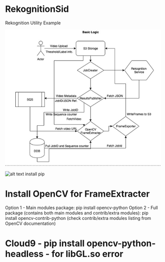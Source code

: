 # RekognitionSid
Rekognition Utility Example

![alt text](https://github.com/sidraj2002/RekognitionSid/blob/main/HumanVideoDetect/VideoFrameExtracter.jpg)

![alt text](https://github.com/sidraj2002/RekognitionSid/blob/main/HumanVideoDetect/VideoFrameExtracterService)
install pip
# Install OpenCV for FrameExtracter
Option 1 - Main modules package: pip install opencv-python
Option 2 - Full package (contains both main modules and contrib/extra modules): pip install opencv-contrib-python (check contrib/extra modules listing from OpenCV documentation)

# Cloud9 - pip install opencv-python-headless - for libGL.so error